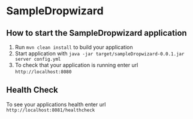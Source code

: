 # SampleDropwizard

How to start the SampleDropwizard application
---

1. Run `mvn clean install` to build your application
1. Start application with `java -jar target/sampleDropwizard-0.0.1.jar server config.yml`
1. To check that your application is running enter url `http://localhost:8080`

Health Check
---

To see your applications health enter url `http://localhost:8081/healthcheck`
